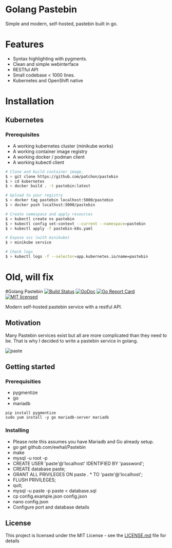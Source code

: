 # Golang Pastebin
Simple and modern, self-hosted, pastebin built in go.

# Features
* Syntax highlighting with pygments.
* Clean and simple webinterface
* RESTful API
* Small codebase < 1000 lines.
* Kubernetes and OpenShift native

# Installation
## Kubernetes
### Prerequisites
* A working kubernetes cluster (minikube works)
* A working container image registry
* A working docker / podman client
* A working kubectl client

```bash
# Clone and build container image,
$ > git clone https://github.com/patchon/pastebin
$ > cd kubernetes
$ > docker build . -t pastebin:latest

# Upload to your registry
$ > docker tag pastebin localhost:5000/pastebin
$ > docker push localhost:5000/pastebin

# Create namespace and apply resources
$ > kubectl create ns pastebin
$ > kubectl config set-context --current --namespace=pastebin
$ > kubectl apply -f pastebin-k8s.yaml

# Expose svc (with minikube)
$ > minikube service

# Check logs
$ > kubectl logs -f --selector=app.kubernetes.io/name=pastebin
```



# Old, will fix
#Golang Pastebin
[![Build Status](https://travis-ci.org/ewhal/Pastebin.svg?branch=master)](https://travis-ci.org/ewhal/Pastebin) [![GoDoc](https://godoc.org/github.com/ewhal/Pastebin?status.svg)](https://godoc.org/github.com/ewhal/Pastebin) [![Go Report Card](https://goreportcard.com/badge/github.com/ewhal/Pastebin)](https://goreportcard.com/report/github.com/ewhal/Pastebin) [![MIT
licensed](https://img.shields.io/badge/license-MIT-blue.svg)](https://raw.githubusercontent.com/ewhal/Pastebin/master/LICENSE.md)

Modern self-hosted pastebin service with a restful API.

## Motivation
Many Pastebin services exist but all are more complicated than they need to be.
That is why I decided to write a pastebin service in golang.

![paste](http://i.imgur.com/7BeCKa3.png)

## Getting started
### Prerequisities
* pygmentize
* go
* mariadb

```
pip install pygmentize
sudo yum install -y go mariadb-server mariadb
```

### Installing
* Please note this assumes you have Mariadb and Go already setup.
* go get github.com/ewhal/Pastebin
* make
* mysql -u root -p
* CREATE USER 'paste'@'localhost' IDENTIFIED BY 'password';
* CREATE database paste;
* GRANT ALL PRIVILEGES ON paste . * TO 'paste'@'localhost';
* FLUSH PRIVILEGES;
* quit;
* mysql -u paste -p paste < database.sql
* cp config.example.json config.json
* nano config.json
* Configure port and database details

## License

This project is licensed under the MIT License - see the [LICENSE.md](LICENSE.md) file for details
